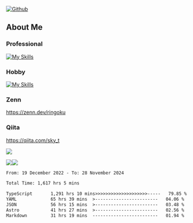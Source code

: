[![Github](https://img.shields.io/github/followers/skyt-a?label=Follow&style=social)](https://github.com/skyt-a)

## About Me
### Professional
[![My Skills](https://skillicons.dev/icons?i=react,ts,js,nodejs,java,graphql,firebase,githubactions&theme=light)](https://skillicons.dev)
### Hobby
[![My Skills](https://skillicons.dev/icons?i=unity,rust,py&theme=light)](https://skillicons.dev)

### Zenn
https://zenn.dev/ringoku
### Qiita
https://qiita.com/sky_t


![](https://github-profile-summary-cards.vercel.app/api/cards/profile-details?username=skyt-a&theme=default)

![](https://github-profile-summary-cards.vercel.app/api/cards/repos-per-language?username=skyt-a&theme=default)![](https://github-profile-summary-cards.vercel.app/api/cards/stats?username=RinGoku&theme=default)

<!--START_SECTION:waka-->

```txt
From: 19 December 2022 - To: 28 November 2024

Total Time: 1,617 hrs 5 mins

TypeScript       1,291 hrs 10 mins>>>>>>>>>>>>>>>>>>>>-----   79.85 %
YAML             65 hrs 39 mins  >------------------------   04.06 %
JSON             56 hrs 15 mins  >------------------------   03.48 %
Astro            41 hrs 27 mins  >------------------------   02.56 %
Markdown         31 hrs 19 mins  -------------------------   01.94 %
```

<!--END_SECTION:waka-->
